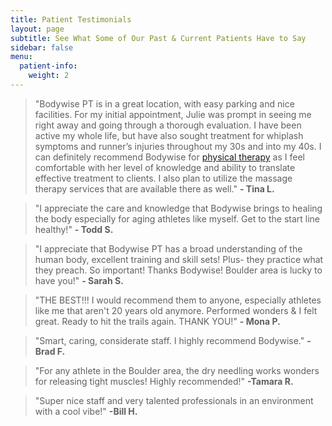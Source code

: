 ```yaml
---
title: Patient Testimonials
layout: page
subtitle: See What Some of Our Past & Current Patients Have to Say
sidebar: false
menu:
  patient-info:
    weight: 2
---
```


> "Bodywise PT is in a great location, with easy parking and nice facilities. For my initial appointment, Julie was prompt in seeing me right away and going through a thorough evaluation. I have been active my whole life, but have also sought treatment for whiplash symptoms and runner’s injuries throughout my 30s and into my 40s. I can definitely recommend Bodywise for [physical therapy](/) as I feel comfortable with her level of knowledge and ability to translate effective treatment to clients. I also plan to utilize the massage therapy services that are available there as well." **- Tina L.**

> "I appreciate the care and knowledge that Bodywise brings to healing the body especially for aging athletes like myself. Get to the start line healthy!" **- Todd S.**

> "I appreciate that Bodywise PT has a broad understanding of the human body, excellent training and skill sets! Plus- they practice what they preach. So important! Thanks Bodywise! Boulder area is lucky to have you!" **- Sarah S.**

> "THE BEST!!! I would recommend them to anyone, especially athletes like me that aren't 20 years old anymore. Performed wonders & I felt great. Ready to hit the trails again. THANK YOU!" **- Mona P.**

> "Smart, caring, considerate staff. I highly recommend Bodywise." **- Brad F.**

> "For any athlete in the Boulder area, the dry needling works wonders for releasing tight muscles! Highly recommended!" **-Tamara R.**

> "Super nice staff and very talented professionals in an environment with a cool vibe!" **-Bill H.**
